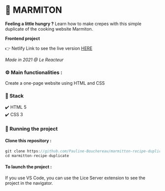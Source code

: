 # 🥞 MARMITON

**Feeling a little hungry ?** Learn how to make crepes with this simple duplicate of the cooking website Marmiton.

**Frontend project**

👉 Netlify Link to see the live version [HERE](https://marmiton-pb.netlify.app/)  


_Made in 2021 @ Le Reacteur_

### ⚙️ Main functionalities :

Create a one-page website using HTML and CSS

### 🔧 Stack

✔️ HTML 5  
✔️ CSS 3

### 🚀 Running the project

#### Clone this repository :

```javascript
git clone https://github.com/Pauline-Bouchereau/marmitton-recipe-duplicate
cd marmitton-recipe-duplicate
```

#### To launch the project :
If you use VS Code, you can use the Lice Server extension to see the project in the navigator.

